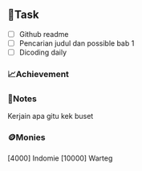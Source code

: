 ## 📝Task
- [ ] Github readme
- [ ] Pencarian judul dan possible bab 1
- [ ] Dicoding daily
### 📈Achievement

### 📖Notes
Kerjain apa gitu kek buset
### 🪙Monies
[4000] Indomie
[10000] Warteg